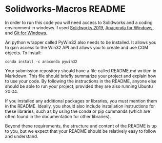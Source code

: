 # Solidworks-Macros README

In order to run this code you will need access to Solidworks and a coding environment in windows. I used 
[Solidworks 2019](https://www.solidworks.com/sw/support/downloads.htm),
[Anaconda for Windows](https://www.anaconda.com/products/individual), and
[Git for Windows](https://gitforwindows.org/).


An python wrapper called PyWin32 also needs to be installed. It allows you to gain access to the Win32 API and allows you to create and use COM objects. To install: 
```
conda install -c anaconda pywin32
```


Your submission repository should have a file called README.md written in Markdown. This file should briefly summarize your project and explain how to use your code. By following the instructions in the README, anyone else should be able to run your project, provided they are also running Ubuntu 20.04.

If you installed any additional packages or libraries, you must mention them in the README. Ideally, you should also include installation instructions for these libraries, such as by using the conda or pip commands (which are often found in the documentation for other libraries).

Beyond these requirements, the structure and content of the README is up to you, but we expect that your README should be relatively easy to follow and understand.
